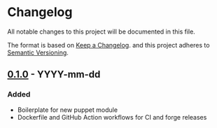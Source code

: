 # Changelog

All notable changes to this project will be documented in this file.

The format is based on [Keep a Changelog][1]. and this project adheres
to [Semantic Versioning][2].

[1]: https://keepachangelog.com/en/1.1.0/
[2]: https://semver.org/spec/v2.0.0.html

## [0.1.0](https://github.com/mlibrary/puppet-$FORGE_MODULE_NAME/tree/v0.1.0) - YYYY-mm-dd

### Added

- Boilerplate for new puppet module
- Dockerfile and GitHub Action workflows for CI and forge releases
